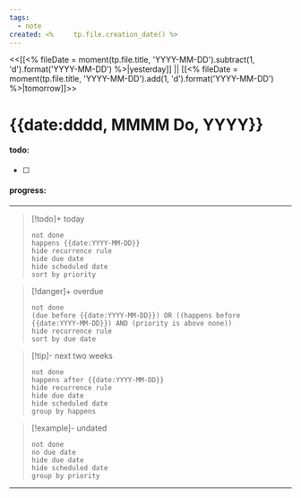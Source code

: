 ```yaml
---
tags:
  - note
created: <%     tp.file.creation_date() %>
---
```

<<[[<% fileDate = moment(tp.file.title, 'YYYY-MM-DD').subtract(1, 'd').format('YYYY-MM-DD') %>|yesterday]] || [[<% fileDate = moment(tp.file.title, 'YYYY-MM-DD').add(1, 'd').format('YYYY-MM-DD') %>|tomorrow]]>>
# {{date:dddd, MMMM Do, YYYY}}
#### todo: 
- [ ] 


















#### progress:


















---
> [!todo]+ today
> ```tasks
> not done
> happens {{date:YYYY-MM-DD}}
> hide recurrence rule
> hide due date
> hide scheduled date
> sort by priority
> ```

> [!danger]+ overdue 
> ```tasks
> not done
> (due before {{date:YYYY-MM-DD}}) OR ((happens before {{date:YYYY-MM-DD}}) AND (priority is above none))
> hide recurrence rule
> sort by due date
> ```

> [!tip]- next two weeks
> ```tasks
> not done
> happens after {{date:YYYY-MM-DD}}
> hide recurrence rule
> hide due date
> hide scheduled date
> group by happens
> ```

> [!example]- undated
> ```tasks
> not done
> no due date
> hide due date
> hide scheduled date
> group by priority
> ```

---









